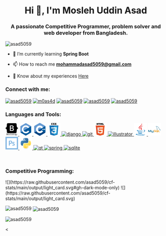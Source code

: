 <h1 align="center">Hi 👋, I'm Mosleh Uddin Asad</h1>
<h3 align="center">A passionate Competitive Programmer, problem solver and web developer from Bangladesh.</h3>

<p align="left"> <img src="https://komarev.com/ghpvc/?username=asad5059&label=Profile%20views&color=0e75b6&style=flat" alt="asad5059" /> </p>

- 🌱 I’m currently learning **Spring Boot**

- 📫 How to reach me **mohammadasad5059@gmail.com**

- 📄 Know about my experiences [Here](https://drive.google.com/file/d/1qadFQbi9Vp5Yv8DNNFi32RNEVHARl_7a/view?usp=share_link)

<h3 align="left">Connect with me:</h3>
<p align="left">
<a href="https://linkedin.com/in/asad5059" target="blank"><img align="center" src="https://raw.githubusercontent.com/rahuldkjain/github-profile-readme-generator/master/src/images/icons/Social/linked-in-alt.svg" alt="asad5059" height="30" width="40" /></a>
<a href="https://fb.com/m0as4d" target="blank"><img align="center" src="https://raw.githubusercontent.com/rahuldkjain/github-profile-readme-generator/master/src/images/icons/Social/facebook.svg" alt="m0as4d" height="30" width="40" /></a>
<a href="https://www.codechef.com/users/asad5059" target="blank"><img align="center" src="https://cdn.jsdelivr.net/npm/simple-icons@3.1.0/icons/codechef.svg" alt="asad5059" height="30" width="40" /></a>
<a href="https://codeforces.com/profile/asad5059" target="blank"><img align="center" src="https://raw.githubusercontent.com/rahuldkjain/github-profile-readme-generator/master/src/images/icons/Social/codeforces.svg" alt="asad5059" height="30" width="40" /></a>
<a href="https://www.leetcode.com/asad5059" target="blank"><img align="center" src="https://raw.githubusercontent.com/rahuldkjain/github-profile-readme-generator/master/src/images/icons/Social/leet-code.svg" alt="asad5059" height="30" width="40" /></a>
</p>

<h3 align="left">Languages and Tools:</h3>
<p align="left"> <a href="https://getbootstrap.com" target="_blank" rel="noreferrer"> <img src="https://raw.githubusercontent.com/devicons/devicon/master/icons/bootstrap/bootstrap-plain-wordmark.svg" alt="bootstrap" width="40" height="40"/> </a> <a href="https://www.cprogramming.com/" target="_blank" rel="noreferrer"> <img src="https://raw.githubusercontent.com/devicons/devicon/master/icons/c/c-original.svg" alt="c" width="40" height="40"/> </a> <a href="https://www.w3schools.com/cpp/" target="_blank" rel="noreferrer"> <img src="https://raw.githubusercontent.com/devicons/devicon/master/icons/cplusplus/cplusplus-original.svg" alt="cplusplus" width="40" height="40"/> </a> <a href="https://www.w3schools.com/css/" target="_blank" rel="noreferrer"> <img src="https://raw.githubusercontent.com/devicons/devicon/master/icons/css3/css3-original-wordmark.svg" alt="css3" width="40" height="40"/> </a> <a href="https://www.djangoproject.com/" target="_blank" rel="noreferrer"> <img src="https://cdn.worldvectorlogo.com/logos/django.svg" alt="django" width="40" height="40"/> </a> <a href="https://git-scm.com/" target="_blank" rel="noreferrer"> <img src="https://www.vectorlogo.zone/logos/git-scm/git-scm-icon.svg" alt="git" width="40" height="40"/> </a> <a href="https://www.w3.org/html/" target="_blank" rel="noreferrer"> <img src="https://raw.githubusercontent.com/devicons/devicon/master/icons/html5/html5-original-wordmark.svg" alt="html5" width="40" height="40"/> </a> <a href="https://www.adobe.com/in/products/illustrator.html" target="_blank" rel="noreferrer"> <img src="https://www.vectorlogo.zone/logos/adobe_illustrator/adobe_illustrator-icon.svg" alt="illustrator" width="40" height="40"/> </a> <a href="https://www.java.com" target="_blank" rel="noreferrer"> <img src="https://raw.githubusercontent.com/devicons/devicon/master/icons/java/java-original.svg" alt="java" width="40" height="40"/> </a> <a href="https://www.mysql.com/" target="_blank" rel="noreferrer"> <img src="https://raw.githubusercontent.com/devicons/devicon/master/icons/mysql/mysql-original-wordmark.svg" alt="mysql" width="40" height="40"/> </a> <a href="https://www.photoshop.com/en" target="_blank" rel="noreferrer"> <img src="https://raw.githubusercontent.com/devicons/devicon/master/icons/photoshop/photoshop-line.svg" alt="photoshop" width="40" height="40"/> </a> <a href="https://www.python.org" target="_blank" rel="noreferrer"> <img src="https://raw.githubusercontent.com/devicons/devicon/master/icons/python/python-original.svg" alt="python" width="40" height="40"/> </a> <a href="https://www.qt.io/" target="_blank" rel="noreferrer"> <img src="https://upload.wikimedia.org/wikipedia/commons/0/0b/Qt_logo_2016.svg" alt="qt" width="40" height="40"/> </a> <a href="https://spring.io/" target="_blank" rel="noreferrer"> <img src="https://www.vectorlogo.zone/logos/springio/springio-icon.svg" alt="spring" width="40" height="40"/> </a> <a href="https://www.sqlite.org/" target="_blank" rel="noreferrer"> <img src="https://www.vectorlogo.zone/logos/sqlite/sqlite-icon.svg" alt="sqlite" width="40" height="40"/> </a> </p>
<br>
<h3 align="left">Competitive Programming:</h3>
![](https://raw.githubusercontent.com/asad5059/cf-stats/main/output/light_card.svg#gh-dark-mode-only)
![](https://raw.githubusercontent.com/asad5059/cf-stats/main/output/light_card.svg)
<br>
<p><img align="left" src="https://github-readme-stats.vercel.app/api/top-langs?username=asad5059&show_icons=true&locale=en&layout=compact" alt="asad5059" /></p>

<p>&nbsp;<img align="center" src="https://github-readme-stats.vercel.app/api?username=asad5059&show_icons=true&locale=en" alt="asad5059" /></p>

<p><img align="center" src="https://github-readme-streak-stats.herokuapp.com/?user=asad5059&theme=dark&hide_border=false" alt="asad5059" /></p>
<
